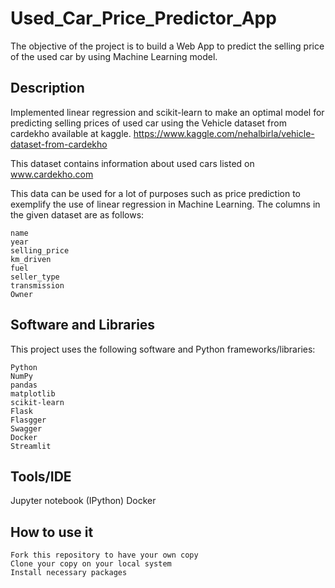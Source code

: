 # Used_Car_Price_Predictor_App

The objective of the project is to build a Web App to predict the selling price of the used car by using Machine Learning model.

## Description

Implemented linear regression and scikit-learn to make an optimal model for predicting selling prices of used car using the Vehicle dataset from cardekho available at kaggle. https://www.kaggle.com/nehalbirla/vehicle-dataset-from-cardekho

This dataset contains information about used cars listed on www.cardekho.com

This data can be used for a lot of purposes such as price prediction to exemplify the use of linear regression in Machine Learning.
The columns in the given dataset are as follows:

    name
    year
    selling_price
    km_driven
    fuel
    seller_type
    transmission
    Owner


## Software and Libraries

This project uses the following software and Python frameworks/libraries:

    Python
    NumPy
    pandas
    matplotlib
    scikit-learn
    Flask
    Flasgger
    Swagger
    Docker
    Streamlit
    
## Tools/IDE

Jupyter notebook (IPython)
Docker

## How to use it

    Fork this repository to have your own copy
    Clone your copy on your local system
    Install necessary packages
